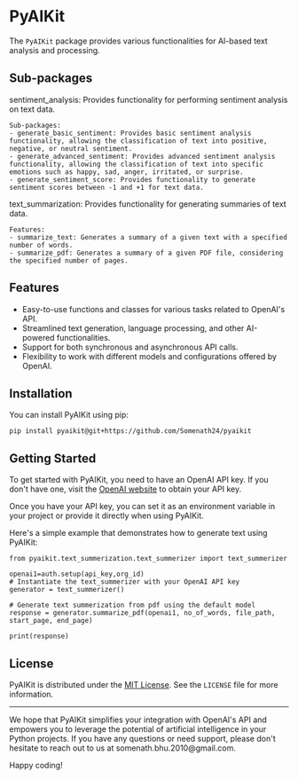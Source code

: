 <h1>PyAIKit</h1>

<p>

The `PyAIKit` package provides various functionalities for AI-based text analysis and processing.

Sub-packages
------------

sentiment_analysis:
    Provides functionality for performing sentiment analysis on text data.

    Sub-packages:
    - generate_basic_sentiment: Provides basic sentiment analysis functionality, allowing the classification of text into positive, negative, or neutral sentiment.
    - generate_advanced_sentiment: Provides advanced sentiment analysis functionality, allowing the classification of text into specific emotions such as happy, sad, anger, irritated, or surprise.
    - generate_sentiment_score: Provides functionality to generate sentiment scores between -1 and +1 for text data.

text_summarization:
    Provides functionality for generating summaries of text data.

    Features:
    - summarize_text: Generates a summary of a given text with a specified number of words.
    - summarize_pdf: Generates a summary of a given PDF file, considering the specified number of pages.
</p>

<h2>Features</h2>

<ul>
  <li>Easy-to-use functions and classes for various tasks related to OpenAI's API.</li>
  <li>Streamlined text generation, language processing, and other AI-powered functionalities.</li>
  <li>Support for both synchronous and asynchronous API calls.</li>
  <li>Flexibility to work with different models and configurations offered by OpenAI.</li>
</ul>

<h2>Installation</h2>



<p>You can install PyAIKit using pip:</p>

<pre><code>pip install pyaikit@git+https://github.com/Somenath24/pyaikit</code></pre>

<h2>Getting Started</h2>

<p>To get started with PyAIKit, you need to have an OpenAI API key. If you don't have one, visit the <a href="https://openai.com">OpenAI website</a> to obtain your API key.</p>

<p>Once you have your API key, you can set it as an environment variable in your project or provide it directly when using PyAIKit.</p>

<p>Here's a simple example that demonstrates how to generate text using PyAIKit:</p>

<pre><code>from pyaikit.text_summerization.text_summerizer import text_summerizer

openai1=auth.setup(api_key,org_id)
# Instantiate the text_summerizer with your OpenAI API key
generator = text_summerizer()

# Generate text summerization from pdf using the default model
response = generator.summarize_pdf(openai1, no_of_words, file_path, start_page, end_page)

print(response)
</code></pre>

<h2>License</h2>

<p>PyAIKit is distributed under the <a href="https://github.com/somenath24/pyaikit/blob/main/LICENSE">MIT License</a>. See the <code>LICENSE</code> file for more information.</p>

<hr>

<p>We hope that PyAIKit simplifies your integration with OpenAI's API and empowers you to leverage the potential of artificial intelligence in your Python projects. If you have any questions or need support, please don't hesitate to reach out to us at somenath.bhu.2010@gmail.com.</p>

<p>Happy coding!</p>



